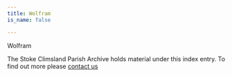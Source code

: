 ```yaml
---
title: Wolfram
is_name: false

---
```


Wolfram


The Stoke Climsland Parish Archive holds material under this index entry. To find out more please [contact us](/contact/)
